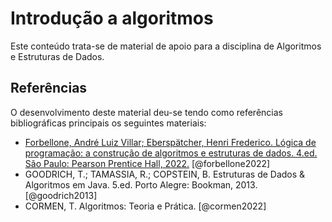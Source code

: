 # Introdução a algoritmos

Este conteúdo trata-se de material de apoio para a disciplina de Algoritmos e Estruturas de Dados. 


## Referências
O desenvolvimento deste material deu-se tendo como referências bibliográficas principais os seguintes materiais:

- [Forbellone, André Luiz Villar; Eberspätcher, Henri Frederico. Lógica de programação: a construção de algoritmos e estruturas de dados. 4.ed. São Paulo: Pearson Prentice Hall, 2022.](https://plataforma.bvirtual.com.br/Leitor/Publicacao/323/pdf/) [@forbellone2022]
- GOODRICH, T.; TAMASSIA, R.; COPSTEIN, B. Estruturas de Dados & Algoritmos em Java. 5.ed. Porto Alegre: Bookman, 2013. [@goodrich2013]
- CORMEN, T. Algoritmos: Teoria e Prática.  [@cormen2022]
